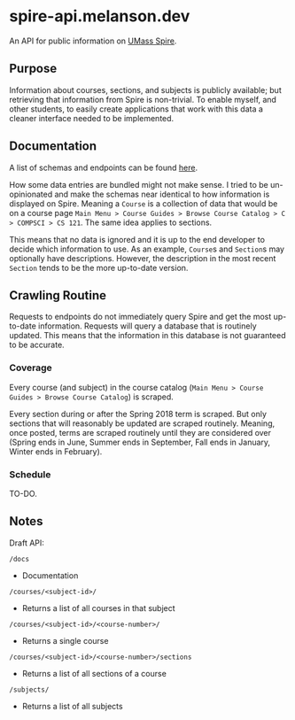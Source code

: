 # spire-api.melanson.dev

An API for public information on [UMass Spire](https://www.spire.umass.edu/).

## Purpose

Information about courses, sections, and subjects is publicly available; but retrieving that information from Spire is non-trivial. To enable myself, and other students, to easily create applications that work with this data a cleaner interface needed to be implemented.

## Documentation

A list of schemas and endpoints can be found [here](https://spire-api.melanson.dev/docs).

How some data entries are bundled might not make sense. I tried to be un-opinionated and make the schemas near identical to how information is displayed on Spire. Meaning a `Course` is a collection of data that would be on a course page `Main Menu > Course Guides > Browse Course Catalog > C > COMPSCI > CS 121`. The same idea applies to sections.

This means that no data is ignored and it is up to the end developer to decide which information to use. As an example, `Course`s and `Section`s may optionally have descriptions. However, the description in the most recent `Section` tends to be the more up-to-date version.

## Crawling Routine

Requests to endpoints do not immediately query Spire and get the most up-to-date information. Requests will query a database that is routinely updated. This means that the information in this database is not guaranteed to be accurate.

### Coverage

Every course (and subject) in the course catalog (`Main Menu > Course Guides > Browse Course Catalog`) is scraped.

Every section during or after the Spring 2018 term is scraped. But only sections that will reasonably be updated are scraped routinely. Meaning, once posted, terms are scraped routinely until they are considered over (Spring ends in June, Summer ends in September, Fall ends in January, Winter ends in February).

### Schedule

TO-DO.

## Notes

Draft API:

`/docs`

- Documentation

`/courses/<subject-id>/`

- Returns a list of all courses in that subject

`/courses/<subject-id>/<course-number>/`

- Returns a single course

`/courses/<subject-id>/<course-number>/sections`

- Returns a list of all sections of a course

`/subjects/`

- Returns a list of all subjects
